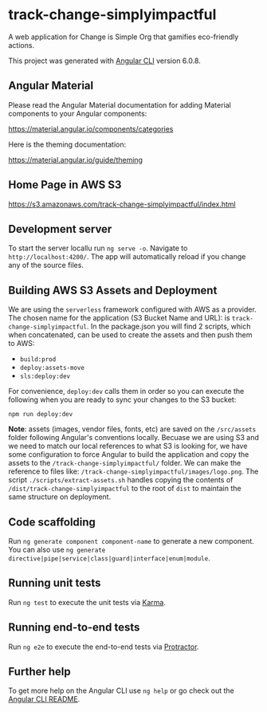 # track-change-simplyimpactful

A web application for Change is Simple Org that gamifies eco-friendly actions.

This project was generated with [Angular CLI][angular-cli] version 6.0.8.

## Angular Material

Please read the Angular Material documentation for adding Material components to your Angular components:

https://material.angular.io/components/categories

Here is the theming documentation:

https://material.angular.io/guide/theming


## Home Page in AWS S3

https://s3.amazonaws.com/track-change-simplyimpactful/index.html

## Development server

To start the server locallu run `ng serve -o`. Navigate to `http://localhost:4200/`. The app will automatically reload if you change any of the source files.

## Building AWS S3 Assets and Deployment 

We are using the `serverless` framework configured with AWS as a provider. The chosen name for the application (S3 Bucket Name and URL): is `track-change-simplyimpactful`. In the package.json you will find 2 scripts, which when concatenated, can be used to create the assets and then push them to AWS:

- `build:prod`
- `deploy:assets-move`
- `sls:deploy:dev`

For convenience, `deploy:dev` calls them in order so you can execute the following when you are ready to sync your changes to the S3 bucket:

`npm run deploy:dev`

**Note**: assets (images, vendor files, fonts, etc) are saved on the `/src/assets` folder following Angular's conventions locally. Becuase we are using S3 and we need to match our local references to what S3 is looking for, we have some configuration to force Angular to build the application and copy the assets to the `/track-change-simplyimpactful/` folder. We can make the reference to files like: `/track-change-simplyimpactful/images/logo.png`. The script `./scripts/extract-assets.sh` handles copying the contents of `/dist/track-change-simplyimpactful` to the root of `dist` to maintain the same structure on deployment.

## Code scaffolding

Run `ng generate component component-name` to generate a new component. You can also use `ng generate directive|pipe|service|class|guard|interface|enum|module`.

## Running unit tests

Run `ng test` to execute the unit tests via [Karma][karma].

## Running end-to-end tests

Run `ng e2e` to execute the end-to-end tests via [Protractor][protacter-test].

## Further help

To get more help on the Angular CLI use `ng help` or go check out the [Angular CLI README][angular-readme].

[angular-cli]: https://github.com/angular/angular-cli
[angular-readme]: https://github.com/angular/angular-cli/blob/master/README.md
[karma]: https://karma-runner.github.io
[protacter-test]: http://www.protractortest.org/